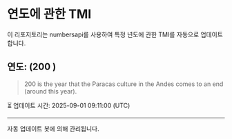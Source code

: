 
# 연도에 관한 TMI

이 리포지토리는 numbersapi를 사용하여 특정 년도에 관한 TMI를 자동으로 업데이트합니다.

## 연도: (200 )
> 200 is the year that the Paracas culture in the Andes comes to an end (around this year).

⏳ 업데이트 시간: 2025-09-01 09:11:00 (UTC)

---
자동 업데이트 봇에 의해 관리됩니다.
